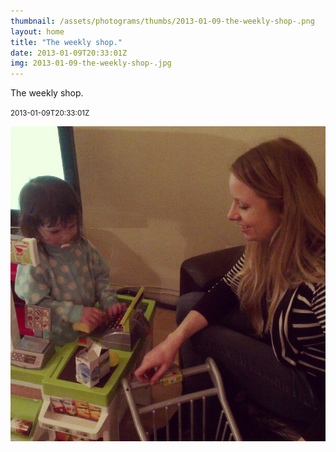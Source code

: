 ```yaml
---
thumbnail: /assets/photograms/thumbs/2013-01-09-the-weekly-shop-.png
layout: home
title: "The weekly shop."
date: 2013-01-09T20:33:01Z
img: 2013-01-09-the-weekly-shop-.jpg
---
```


The weekly shop.

<small>2013-01-09T20:33:01Z</small>

![The weekly shop.](/assets/photograms/original/2013-01-09-the-weekly-shop-.jpg)
